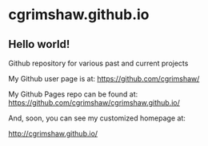 cgrimshaw.github.io
====================

## Hello world!

Github repository for various past and current projects

My Github user page is at: 
https://github.com/cgrimshaw/

My Github Pages repo can be found at:  
https://github.com/cgrimshaw/cgrimshaw.github.io/

And, soon, you can see my customized homepage at:

http://cgrimshaw.github.io/
